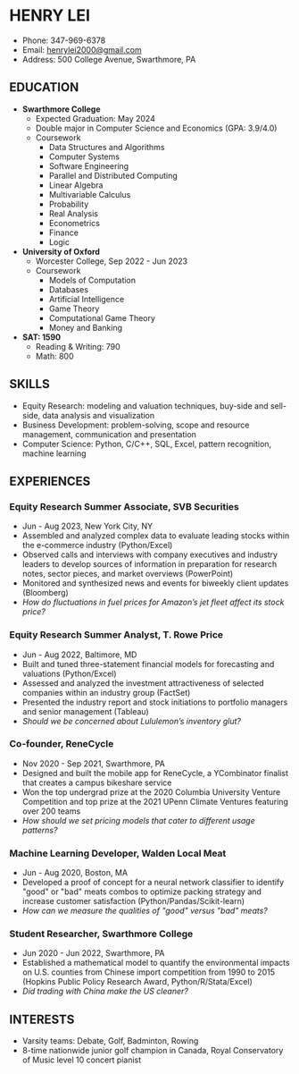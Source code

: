# HENRY LEI
- Phone: 347-969-6378
- Email: henrylei2000@gmail.com
- Address: 500 College Avenue, Swarthmore, PA

## EDUCATION
- **Swarthmore College**
  - Expected Graduation: May 2024
  - Double major in Computer Science and Economics (GPA: 3.9/4.0)
  - Coursework
    - Data Structures and Algorithms
    - Computer Systems
    - Software Engineering
    - Parallel and Distributed Computing
    - Linear Algebra
    - Multivariable Calculus
    - Probability
    - Real Analysis
    - Econometrics
    - Finance
    - Logic
- **University of Oxford**
  - Worcester College, Sep 2022 - Jun 2023
  - Coursework
    - Models of Computation
    - Databases
    - Artificial Intelligence
    - Game Theory
    - Computational Game Theory
    - Money and Banking
- **SAT: 1590**
  - Reading & Writing: 790
  - Math: 800
  
## SKILLS
- Equity Research: modeling and valuation techniques, buy-side and sell-side, data analysis and visualization
- Business Development: problem-solving, scope and resource management, communication and presentation
- Computer Science: Python, C/C++, SQL, Excel, pattern recognition, machine learning

## EXPERIENCES
### Equity Research Summer Associate, SVB Securities
- Jun - Aug 2023, New York City, NY
- Assembled and analyzed complex data to evaluate leading stocks within the e-commerce industry (Python/Excel)
- Observed calls and interviews with company executives and industry leaders to develop sources of information in preparation for research notes, sector pieces, and market overviews (PowerPoint)
- Monitored and synthesized news and events for biweekly client updates (Bloomberg)
- _How do fluctuations in fuel prices for Amazon’s jet fleet affect its stock price?_

### Equity Research Summer Analyst, T. Rowe Price
- Jun - Aug 2022, Baltimore, MD
- Built and tuned three-statement financial models for forecasting and valuations (Python/Excel)
- Assessed and analyzed the investment attractiveness of selected companies within an industry group (FactSet)
- Presented the industry report and stock initiations to portfolio managers and senior management (Tableau)
- _Should we be concerned about Lululemon’s inventory glut?_

### Co-founder, ReneCycle
- Nov 2020 - Sep 2021, Swarthmore, PA
- Designed and built the mobile app for ReneCycle, a YCombinator finalist that creates a campus bikeshare service
- Won the top undergrad prize at the 2020 Columbia University Venture Competition and top prize at the 2021 UPenn Climate Ventures featuring over 200 teams
- _How should we set pricing models that cater to different usage patterns?_

### Machine Learning Developer, Walden Local Meat
- Jun - Aug 2020, Boston, MA
- Developed a proof of concept for a neural network classifier to identify "good" or "bad" meats combos to optimize packing strategy and increase customer satisfaction (Python/Pandas/Scikit-learn)
- _How can we measure the qualities of "good" versus "bad" meats?_

### Student Researcher, Swarthmore College
- Jun 2020 - Jun 2022, Swarthmore, PA
- Established a mathematical model to quantify the environmental impacts on U.S. counties from Chinese import competition from 1990 to 2015 (Hopkins Public Policy Research Award, Python/R/Stata/Excel)
- _Did trading with China make the US cleaner?_

## INTERESTS
- Varsity teams: Debate, Golf, Badminton, Rowing
- 8-time nationwide junior golf champion in Canada, Royal Conservatory of Music level 10 concert pianist
